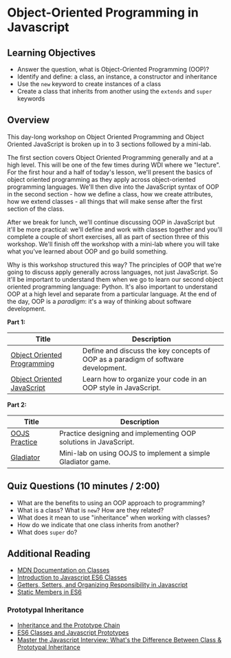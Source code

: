 # Object-Oriented Programming in Javascript

## Learning Objectives

- Answer the question, what is Object-Oriented Programming (OOP)?
- Identify and define: a class, an instance, a constructor and inheritance
- Use the `new` keyword to create instances of a class
- Create a class that inherits from another using the `extends` and `super`
  keywords

## Overview

This day-long workshop on Object Oriented Programming and Object Oriented
JavaScript is broken up in to 3 sections followed by a mini-lab.

The first section covers Object Oriented Programming generally and at a high
level. This will be one of the few times during WDI where we "lecture". For the
first hour and a half of today's lesson, we'll present the basics of object
oriented programming as they apply across object-oriented programming languages.
We'll then dive into the JavaScript syntax of OOP in the second section - how we
define a class, how we create attributes, how we extend classes - all things
that will make sense after the first section of the class.

After we break for lunch, we'll continue discussing OOP in JavaScript but it'll
be more practical: we'll define and work with classes together and you'll
complete a couple of short exercises, all as part of section three of this
workshop. We'll finish off the workshop with a mini-lab where you will take what
you've learned about OOP and go build something.

Why is this workshop structured this way? The principles of OOP that we're going
to discuss apply generally across languages, not just JavaScript. So it'll be
important to understand them when we go to learn our second object oriented
programming language: Python. It's also important to understand OOP at a high
level and separate from a particular language. At the end of the day, OOP is a
*paradigm*: it's a way of thinking about software development.

**Part 1:**

| Title | Description |
| --- | --- |
| [Object Oriented Programming](object-oriented-programming.md) | Define and discuss the key concepts of OOP as a  paradigm of software development. |
| [Object Oriented JavaScript](object-oriented-javascript.md) | Learn how to organize your code in an OOP style in JavaScript. |

**Part 2:**

| Title | Description |
| --- | --- |
| [OOJS Practice](oojs-practice.md) | Practice designing and implementing OOP solutions in JavaScript. |
| [Gladiator](https://git.generalassemb.ly/dc-wdi-fundamentals/js-gladiator) | Mini-lab on using OOJS to implement a simple Gladiator game. |

## Quiz Questions (10 minutes / 2:00)

- What are the benefits to using an OOP approach to programming?
- What is a class? What is `new`? How are they related?
- What does it mean to use "inheritance" when working with classes?
- How do we indicate that one class inherits from another?
- What does `super` do?

## Additional Reading

- [MDN Documentation on
  Classes](https://developer.mozilla.org/en-US/docs/Web/JavaScript/Reference/Classes)
- [Introduction to Javascript ES6
  Classes](https://strongloop.com/strongblog/an-introduction-to-javascript-es6-classes/)
- [Getters, Setters, and Organizing Responsibility in
  Javascript](http://raganwald.com/2015/08/24/ready-get-set-go.html)
- [Static Members in
  ES6](http://odetocode.com/blogs/scott/archive/2015/02/02/static-members-in-es6.aspx)

### Prototypal Inheritance

- [Inheritance and the Prototype
  Chain](https://developer.mozilla.org/en-US/docs/Web/JavaScript/Inheritance_and_the_prototype_chain)
- [ES6 Classes and Javascript
  Prototypes](https://reinteractive.com/posts/235-es6-classes-and-javascript-prototypes)
- [Master the Javascript Interview: What's the Difference Between Class &
  Prototypal
  Inheritance](https://medium.com/javascript-scene/master-the-javascript-interview-what-s-the-difference-between-class-prototypal-inheritance-e4cd0a7562e9#.uzl8ohf8c)
